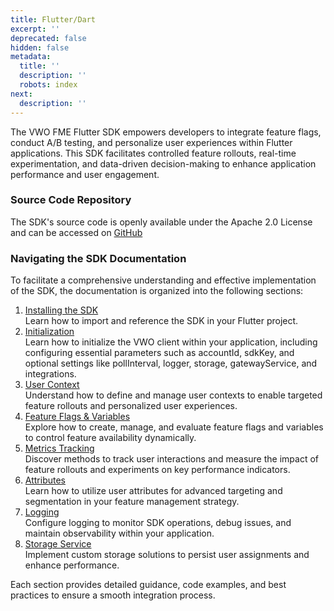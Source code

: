 ```yaml
---
title: Flutter/Dart
excerpt: ''
deprecated: false
hidden: false
metadata:
  title: ''
  description: ''
  robots: index
next:
  description: ''
---
```

The VWO FME Flutter SDK empowers developers to integrate feature flags, conduct A/B testing, and personalize user experiences within Flutter applications. This SDK facilitates controlled feature rollouts, real-time experimentation, and data-driven decision-making to enhance application performance and user engagement.

### Source Code Repository

The SDK's source code is openly available under the Apache 2.0 License and can be accessed on [GitHub](https://github.com/wingify/vwo-fme-flutter-sdk)

### Navigating the SDK Documentation

To facilitate a comprehensive understanding and effective implementation of the SDK, the documentation is organized into the following sections:

1. [Installing the SDK](doc:fme-flutter-install)\
   Learn how to import and reference the SDK in your Flutter project.
2. [Initialization](doc:fme-flutter-initialization)\
   Learn how to initialize the VWO client within your application, including configuring essential parameters such as accountId, sdkKey, and optional settings like pollInterval, logger, storage, gatewayService, and integrations.
3. [User Context](doc:fme-flutter-context)\
   Understand how to define and manage user contexts to enable targeted feature rollouts and personalized user experiences.
4. [Feature Flags & Variables](doc:fme-flutter-flags)\
   Explore how to create, manage, and evaluate feature flags and variables to control feature availability dynamically.
5. [Metrics Tracking](doc:fme-flutter-metrics)\
   Discover methods to track user interactions and measure the impact of feature rollouts and experiments on key performance indicators.
6. [Attributes](doc:fme-flutter-attributes)\
   Learn how to utilize user attributes for advanced targeting and segmentation in your feature management strategy.
7. [Logging](doc:fme-flutter-logging)\
   Configure logging to monitor SDK operations, debug issues, and maintain observability within your application.
8. [Storage Service](doc:fme-flutter-storage)\
   Implement custom storage solutions to persist user assignments and enhance performance.

Each section provides detailed guidance, code examples, and best practices to ensure a smooth integration process.